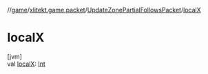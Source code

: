 //[game](../../../index.md)/[xlitekt.game.packet](../index.md)/[UpdateZonePartialFollowsPacket](index.md)/[localX](local-x.md)

# localX

[jvm]\
val [localX](local-x.md): [Int](https://kotlinlang.org/api/latest/jvm/stdlib/kotlin/-int/index.html)
